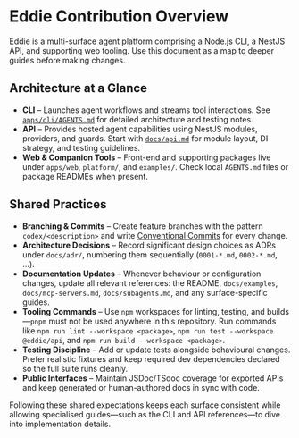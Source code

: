 # Eddie Contribution Overview

Eddie is a multi-surface agent platform comprising a Node.js CLI, a NestJS API, and supporting web tooling. Use this document as a map to deeper guides before making changes.

## Architecture at a Glance

- **CLI** – Launches agent workflows and streams tool interactions. See [`apps/cli/AGENTS.md`](apps/cli/AGENTS.md) for detailed architecture and testing notes.
- **API** – Provides hosted agent capabilities using NestJS modules, providers, and guards. Start with [`docs/api.md`](docs/api.md) for module layout, DI strategy, and testing guidelines.
- **Web & Companion Tools** – Front-end and supporting packages live under `apps/web`, `platform/`, and `examples/`. Check local `AGENTS.md` files or package READMEs when present.

## Shared Practices

- **Branching & Commits** – Create feature branches with the pattern `codex/<description>` and write [Conventional Commits](https://www.conventionalcommits.org/) for every change.
- **Architecture Decisions** – Record significant design choices as ADRs under `docs/adr/`, numbering them sequentially (`0001-*.md`, `0002-*.md`, ...).
- **Documentation Updates** – Whenever behaviour or configuration changes, update all relevant references: the README, `docs/examples`, `docs/mcp-servers.md`, `docs/subagents.md`, and any surface-specific guides.
- **Tooling Commands** – Use `npm` workspaces for linting, testing, and builds—`pnpm` must not be used anywhere in this repository. Run commands like `npm run lint --workspace <package>`, `npm run test --workspace @eddie/api`, and `npm run build --workspace <package>`.
- **Testing Discipline** – Add or update tests alongside behavioural changes. Prefer realistic fixtures and keep required dev dependencies declared so the full suite runs cleanly.
- **Public Interfaces** – Maintain JSDoc/TSdoc coverage for exported APIs and keep generated or human-authored docs in sync with code.

Following these shared expectations keeps each surface consistent while allowing specialised guides—such as the CLI and API references—to dive into implementation details.

